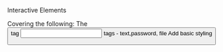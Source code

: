 Interactive Elements

Covering the following:
The <button> tag
<input> tags - text,password, file
Add basic styling
